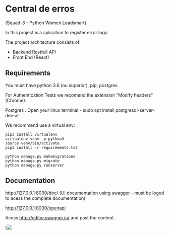 # Central de erros 
(Squad-3 - Python Women Loadsmart)

In this project is a aplication to register error logs.

The project architecture consists of:
- Backend Restfull API
- Front End (React)

## Requirements

You must have python 3.6 (ou superior), pip, postgres.

For Authentication Tests we recomend the extension "Modify headers" (Chrome).
 
Postgres : Open your linux terminal - sudo apt install postgresql-server-dev-all

We recommend use a virtual env:

    pip3 install virtualenv
    virtualenv venv -p python3
    source venv/bin/activate 
    pip3 install -r requirements.txt

    python manage.py makemigrations
    python manage.py migrate
    python manage.py runserver


## Documentation 

http://127.0.0.1:8000/doc/ 
(UI documentation using swagger - must be loged to acess the complete documentation)

http://127.0.0.1:8000/openapi

Acess http://editor.swagger.io/ and past the content.

!![](https://github.com/codenation-dev/squad-3-ad-python-women-loadsmart-1/blob/master/documentation.png)
